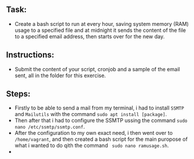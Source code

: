 ## Task:
- Create a bash script to run at every hour, saving system memory (RAM) usage to a specified file and at midnight it sends the content of the file to a specified email address, then starts over for the new day.

## Instructions: 
- Submit the content of your script, cronjob and a sample of the email sent, all in the folder for this exercise.

## Steps:
- Firstly to be able to send a mail from my terminal, i had to install `SSMTP` and `Mailutils` with the command `sudo apt install [package]`.
- Then after that i had to configure the SSMTP ussing the command `sudo nano /etc/ssmtp/ssmtp.conf`.
- After the configuration to my own exact need, i then went over to `/home/vagrant`, and then created a bash script for the main puropose of what i wanted to do qith the command ` sudo nano ramusage.sh`.
- 
